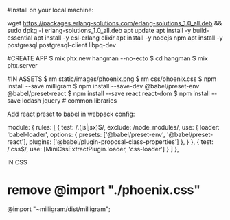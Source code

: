#Install on your local machine:

wget https://packages.erlang-solutions.com/erlang-solutions_1.0_all.deb && sudo dpkg -i erlang-solutions_1.0_all.deb
apt update
apt install -y build-essential
apt install -y esl-erlang elixir
apt install -y nodejs npm
apt install -y postgresql postgresql-client libpq-dev


#CREATE APP
$ mix phx.new hangman --no-ecto
$ cd hangman
$ mix phx.server


#IN ASSETS
$ rm static/images/phoenix.png
$ rm css/phoenix.css
$ npm install --save milligram
$ npm install --save-dev @babel/preset-env @babel/preset-react
$ npm install --save react react-dom
$ npm install --save lodash jquery # common libraries

Add react preset to babel in webpack config:

 module: {
    rules: [
      {
        test: /\.(js|jsx)$/,
        exclude: /node_modules/,
        use: {
          loader: 'babel-loader',
          options: {
            presets: ['@babel/preset-env', '@babel/preset-react'],
            plugins: ['@babel/plugin-proposal-class-properties']
          },
        }
      },
      {
        test: /\.css$/,
        use: [MiniCssExtractPlugin.loader, 'css-loader']
      }
    ]
  },




IN CSS
# remove @import "./phoenix.css"
@import "~milligram/dist/milligram";
